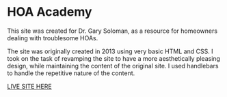 <h1> HOA Academy </h1>

This site was created for Dr. Gary Soloman, as a resource for homeowners dealing with troublesome HOAs.

The site was originally created in 2013 using very basic HTML and CSS. I took on the task of revamping the site
to have a more aesthetically pleasing design, while maintaining the content of the original site. 
I used handlebars to handle the repetitive nature of the content.

<a href="http://hoaacademy.com">LIVE SITE HERE</a>